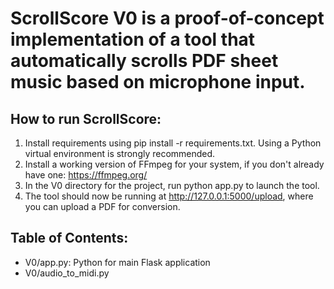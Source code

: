 # ScrollScore V0 is a proof-of-concept implementation of a tool that automatically scrolls PDF sheet music based on microphone input.

## How to run ScrollScore:
1. Install requirements using pip install -r requirements.txt. Using a Python virtual environment is strongly recommended.
2. Install a working version of FFmpeg for your system, if you don't already have one: https://ffmpeg.org/
3. In the V0 directory for the project, run python app.py to launch the tool.
4. The tool should now be running at http://127.0.0.1:5000/upload, where you can upload a PDF for conversion.

## Table of Contents:
- V0/app.py: Python for main Flask application
- V0/audio_to_midi.py
